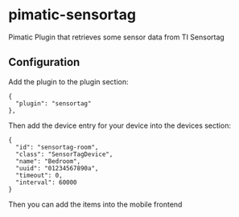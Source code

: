 pimatic-sensortag
=================

Pimatic Plugin that retrieves some sensor data from TI Sensortag

Configuration
-------------
Add the plugin to the plugin section:

    {
      "plugin": "sensortag"
    },

Then add the device entry for your device into the devices section:

    {
      "id": "sensortag-room",
      "class": "SensorTagDevice",
      "name": "Bedroom",
      "uuid": "01234567890a",
      "timeout": 0,
      "interval": 60000
    }

Then you can add the items into the mobile frontend
